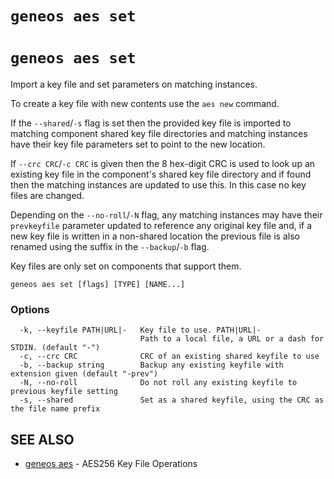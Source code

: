 # `geneos aes set`

# `geneos aes set`

Import a key file and set parameters on matching instances.

To create a key file with new contents use the `aes new` command.

If the `--shared`/`-s` flag is set then the provided key file is imported to matching component shared key file directories and matching instances have their key file parameters set to point to the new location.

If `--crc CRC`/`-c CRC` is given then the 8 hex-digit CRC is used to look up an existing key file in the component's shared key file directory and if found then the matching instances are updated to use this. In this case no key files are changed.

Depending on the `--no-roll`/`-N` flag, any matching instances may have their `prevkeyfile` parameter updated to reference any original key file and, if a new key file is written in a non-shared location the previous file is also renamed using the suffix in the `--backup`/`-b` flag.

Key files are only set on components that support them.

```text
geneos aes set [flags] [TYPE] [NAME...]
```

### Options

```text
  -k, --keyfile PATH|URL|-   Key file to use. PATH|URL|-
                             Path to a local file, a URL or a dash for STDIN. (default "-")
  -c, --crc CRC              CRC of an existing shared keyfile to use
  -b, --backup string        Backup any existing keyfile with extension given (default "-prev")
  -N, --no-roll              Do not roll any existing keyfile to previous keyfile setting
  -s, --shared               Set as a shared keyfile, using the CRC as the file name prefix
```

## SEE ALSO

* [geneos aes](geneos_aes.md)	 - AES256 Key File Operations

